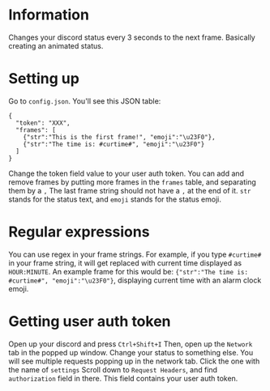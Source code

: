 # Information
Changes your discord status every 3 seconds to the next frame. Basically creating an animated status.
# Setting up
Go to `config.json`. You'll see this JSON table:
```
{
  "token": "XXX",
  "frames": [
    {"str":"This is the first frame!", "emoji":"\u23F0"},
    {"str":"The time is: #curtime#", "emoji":"\u23F0"}
  ]
}
```
Change the token field value to your user auth token.
You can add and remove frames by putting more frames in the `frames` table, and separating them by a `,`
The last frame string should not have a `,` at the end of it.
`str` stands for the status text, and `emoji` stands for the status emoji.
# Regular expressions
You can use regex in your frame strings. For example, if you type `#curtime#` in your frame string, it will get replaced with current time displayed as `HOUR:MINUTE`. An example frame for this would be: `{"str":"The time is: #curtime#", "emoji":"\u23F0"}`, displaying current time with an alarm clock emoji.
# Getting user auth token
Open up your discord and press `Ctrl+Shift+I`
Then, open up the `Network` tab in the popped up window.
Change your status to something else.
You will see multiple requests popping up in the network tab. Click the one with the name of `settings`
Scroll down to `Request Headers`, and find `authorization` field in there. 
This field contains your user auth token.

